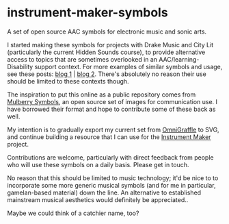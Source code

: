 # instrument-maker-symbols
A set of open source AAC symbols for electronic music and sonic arts. 

I started making these symbols for projects with Drake Music and City Lit (particularly the current Hidden Sounds course), to provide alternative access to topics that are sometimes overlooked in an AAC/learning-Disability support context.   For more examples of similar symbols and usage, see these posts: [blog 1](https://www.drakemusic.org/blog/charles-matthews/improvisation-resources/) | [blog 2](https://www.drakemusic.org/blog/charles-matthews/informing-ipad-play-with-movement-in-the-classroom/). There's absolutely no reason their use should be limited to these contexts though.

The inspiration to put this online as a public repository comes from [Mulberry Symbols](https://mulberrysymbols.org/), an open source set of images for communication use. I have borrowed their format and hope to contribute some of these back as well.

My intention is to gradually export my current set from [OmniGraffle](https://www.omnigroup.com/omnigraffle/) to SVG, and continue building a resource that I can use for the [Instrument Maker](https://github.com/matthewscharles/instrument-maker) project.

Contributions are welcome, particularly with direct feedback from people who will use these symbols on a daily basis.  Please get in touch.

No reason that this should be limited to music technology; it'd be nice to to incorporate some more generic musical symbols (and for me in particular, gamelan-based material) down the line.  An alternative to established mainstream musical aesthetics would definitely be appreciated..

Maybe we could think of a catchier name, too?